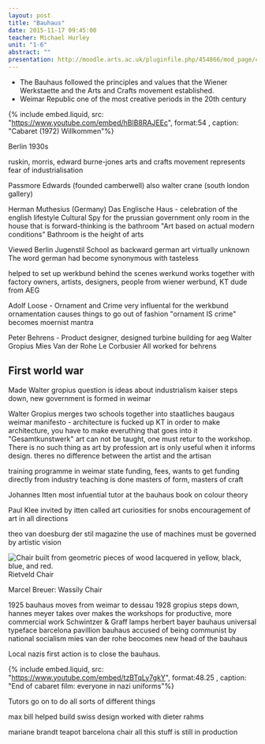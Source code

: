 ```yaml
---
layout: post
title: "Bauhaus"
date: 2015-11-17 09:45:00
teacher: Michael Hurley
unit: "1-6"
abstract: ""
presentation: http://moodle.arts.ac.uk/pluginfile.php/454866/mod_page/content/31/bauhaus_%20presentaion.pdf
---
```


- The Bauhaus followed the principles and values that the Wiener Werkstaette and the Arts and Crafts movement established.
- Weimar Republic one of the most creative periods in the 20th century

{% include embed.liquid, src: "https://www.youtube.com/embed/hBlB8RAJEEc", format:54 , caption: "Cabaret (1972) Willkommen"%}

Berlin 1930s

ruskin, morris, edward burne-jones
arts and crafts movement represents fear of industrialisation

Passmore Edwards (founded camberwell) also walter crane (south london gallery)

Herman Muthesius (Germany)
Das Englische Haus - celebration of the english lifestyle
Cultural Spy for the prussian government
only room in the house that is forward-thinking is the bathroom
"Art based on actual modern conditions"
Bathroom is the height of arts

Viewed Berlin Jugenstil School as backward
german art virtually unknown
The word german had become synonymous with tasteless

helped to set up werkbund behind the scenes
werkund works together with factory owners, artists, designers, people from wiener werbund, KT dude from AEG

Adolf Loose - Ornament and Crime very influental for the werkbund
ornamentation causes things to go out of fashion
"ornament IS crime" becomes moernist mantra

Peter Behrens - Product designer, designed turbine building for aeg
Walter Gropius
Mies Van der Rohe
Le Corbusier
All worked for behrens

## First world war

Made Walter gropius question is ideas about industrialism
kaiser steps down, new government is formed in weimar

Walter Gropius
merges two schools together into staatliches baugaus weimar
manifesto - architecture is fucked up KT
in order to make architecture, you have to make everuthing that goes into it
"Gesamtkunstwerk"
art can not be taught, one must retur to the workshop. There is no such thing as art by profession
art is only useful when it informs design. theres no difference between the artist and the artisan

training programme in weimar
state funding, fees, wants to get funding directly from industry
teaching is done masters of form, masters of craft

Johannes Itten
most infuential tutor at the bauhaus
book on colour theory

Paul Klee invited by itten
called art curiosities for snobs
encouragement of art in all directions

theo van doesburg
der stil magazine
the use of machines must be governed by artistic vision

![Chair built from geometric pieces of wood lacquered in yellow, black, blue, and red.](/assets/notes/Rietveld-Red-and-Blue-chair.jpg)
Rietveld Chair

Marcel Breuer: Wassily Chair

1925 bauhaus moves from weimar to dessau
1928 gropius steps down, hannes meyer takes over
makes the workshops for productive, more commercial work
Schwintzer & Graff lamps
herbert bayer bauhaus universal typeface
barcelona pavillion
bauhaus accused of being communist by national socialism
mies van der rohe beocomes new head of the bauhaus

Local nazis first action is to close the bauhaus.

{% include embed.liquid, src: "https://www.youtube.com/embed/tzBTqLy7gkY", format:48.25 , caption: "End of cabaret film: everyone in nazi uniforms"%}

Tutors go on to do all sorts of different things

max bill helped build swiss design
worked with dieter rahms

mariane brandt teapot
barcelona chair
all this stuff is still in production
